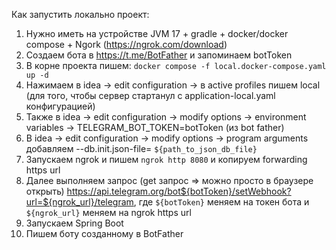 
Как запустить локально проект:

1. Нужно иметь на устройстве JVM 17 + gradle + docker/docker compose + Ngork (https://ngrok.com/download)
2. Создаем бота в https://t.me/BotFather и запоминаем botToken
3. В корне проекта пишем: `docker compose -f local.docker-compose.yaml up -d`
4. Нажимаем в idea -> edit configuration -> в active profiles пишем local (для того, чтобы сервер стартанул с
   application-local.yaml конфигурацией)
5. Также в idea -> edit configuration -> modify options -> environment variables ->  TELEGRAM_BOT_TOKEN=botToken (из bot
   father)
6. В idea -> edit configuration -> modify options -> program arguments 
   добавляем --db.init.json-file= `${path_to_json_db_file}`
7. Запускаем ngrok и пишем `ngrok http 8080` и копируем forwarding https url
8. Далее выполняем запрос (get запрос => можно просто в браузере
   открыть) https://api.telegram.org/bot${botToken}/setWebhook?url=${ngrok_url}/telegram, где `${botToken}` меняем на
   токен бота и `${ngrok_url}` меняем на ngrok https url
9. Запускаем Spring Boot
10. Пишем боту созданному в BotFather

[//]: # (    docker compose down -v --remove-orphans)

[//]: # (    docker builder prune -f                      # очистка кеша билда)

[//]: # (    docker rmi dictionarybot-spring-app:latest   # удаление старого образа)

[//]: # (    docker compose build --no-cache)

[//]: # (    docker compose up -d)
